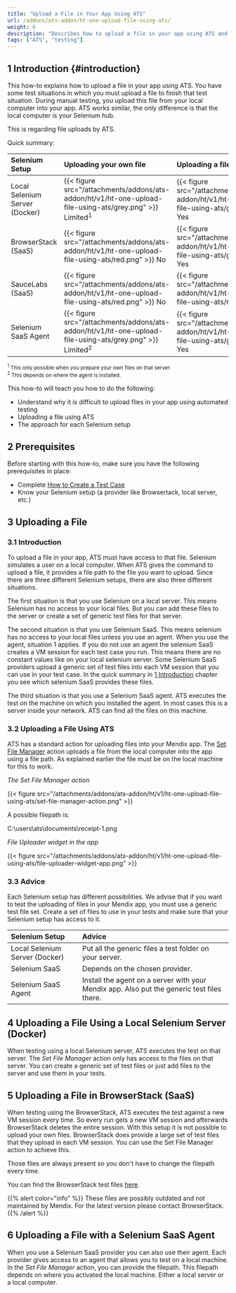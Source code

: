 ```yaml
---
title: "Upload a File in Your App Using ATS"
url: /addons/ats-addon/ht-one-upload-file-using-ats/
weight: 6
description: "Describes how to upload a file in your app using ATS and the restrictions it has."
tags: ["ATS", "testing"]
---
```


## 1 Introduction {#introduction}

This how-to explains how to upload a file in your app using ATS. You have some test situations in which you must upload a file to finish that test situation. During manual testing, you upload this file from your local computer into your app. ATS works similar, the only difference is that the local computer is your Selenium hub.

This is regarding file uploads by ATS.

Quick summary:

| Selenium Setup | Uploading your own file | Uploading a file | Uploading possible? |
| :-------------- | :---------------------- | :--------------- | :------------------ |
| Local Selenium Server (Docker) | {{< figure src="/attachments/addons/ats-addon/ht/v1/ht-one-upload-file-using-ats/grey.png" >}} Limited<sup>1</sup> | {{< figure src="/attachments/addons/ats-addon/ht/v1/ht-one-upload-file-using-ats/green.png" >}} Yes | {{< figure src="/attachments/addons/ats-addon/ht/v1/ht-one-upload-file-using-ats/green.png" >}} Yes |
| BrowserStack (SaaS) | {{< figure src="/attachments/addons/ats-addon/ht/v1/ht-one-upload-file-using-ats/red.png" >}} No | {{< figure src="/attachments/addons/ats-addon/ht/v1/ht-one-upload-file-using-ats/green.png" >}} Yes | {{< figure src="/attachments/addons/ats-addon/ht/v1/ht-one-upload-file-using-ats/green.png" >}} Yes |
| SauceLabs (SaaS) | {{< figure src="/attachments/addons/ats-addon/ht/v1/ht-one-upload-file-using-ats/red.png" >}} No | {{< figure src="/attachments/addons/ats-addon/ht/v1/ht-one-upload-file-using-ats/red.png" >}} No | {{< figure src="/attachments/addons/ats-addon/ht/v1/ht-one-upload-file-using-ats/red.png" >}} No |
| Selenium SaaS Agent | {{< figure src="/attachments/addons/ats-addon/ht/v1/ht-one-upload-file-using-ats/grey.png" >}} Limited<sup>2</sup> | {{< figure src="/attachments/addons/ats-addon/ht/v1/ht-one-upload-file-using-ats/green.png" >}} Yes | {{< figure src="/attachments/addons/ats-addon/ht/v1/ht-one-upload-file-using-ats/red.png" >}} No |

<small><sup>1</sup> This only possible when you prepare your own files on that server. <br>
<sup>2</sup> This depends on where the agent is installed.</small>

This how-to will teach you how to do the following:

* Understand why it is difficult to upload files in your app using automated testing
* Uploading a file using ATS
* The approach for each Selenium setup

## 2 Prerequisites

Before starting with this how-to, make sure you have the following prerequisites in place:

* Complete [How to Create a Test Case](/addons/ats-addon/ht-one-create-a-test-case/)
* Know your Selenium setup (a provider like Browsertack, local server, etc.)

## 3 Uploading a File

### 3.1 Introduction

To upload a file in your app, ATS must have access to that file. Selenium simulates a user on a local computer. When ATS gives the command to upload a file, it provides a file path to the file you want to upload. Since there are three different Selenium setups, there are also three different situations.

The first situation is that you use Selenium on a local server. This means Selenium has no access to your local files. But you can add these files to the server or create a set of generic test files for that server.

The second situation is that you use Selenium SaaS. This means selenium has no access to your local files unless you use an agent. When you use the agent, situation 1 applies. If you do not use an agent the selenium SaaS creates a VM session for each test case you run. This means there are no constant values like on your local selenium server. Some Selenium SaaS providers upload a generic set of test files into each VM session that you can use in your test case. In the quick summary in [1 Introduction](#introduction) chapter you see which selenium SaaS provides these files.

The third situation is that you use a Selenium SaaS agent. ATS executes the test on the machine on which you installed the agent. In most cases this is a server inside your network. ATS can find all the files on this machine.

### 3.2 Uploading a File Using ATS

ATS has a standard action for uploading files into your Mendix app. The  [Set File Manager](/addons/ats-addon/rg-one-set-file-manager/) action uploads a file from the local computer into the app using a file path. As explained earlier the file must be on the local machine for this to work.

*The Set File Manager action*

{{< figure src="/attachments/addons/ats-addon/ht/v1/ht-one-upload-file-using-ats/set-file-manager-action.png" >}}

A possible filepath is:

C:\users\ats\documents\receipt-1.png

*File Uploader widget in the app*

{{< figure src="/attachments/addons/ats-addon/ht/v1/ht-one-upload-file-using-ats/file-uploader-widget-app.png" >}}

### 3.3 Advice

Each Selenium setup has different possibilities. We advise that if you want to test the uploading of files in your Mendix app, you must use a generic test file set. Create a set of files to use in your tests and make sure that your Selenium setup has access to it.

| Selenium Setup | Advice |
| :-------------- | :----- |
| Local Selenium Server (Docker) | Put all the generic files a test folder on your server. |
| Selenium SaaS | Depends on the chosen provider. |
| Selenium SaaS Agent | Install the agent on a server with your Mendix app. Also put the generic test files there. |

## 4 Uploading a File Using a Local Selenium Server (Docker)

When testing using a local Selenium server, ATS executes the test on that server. The *Set File Manager* action only has access to the files on that server. You can create a generic set of test files or just add files to the server and use them in your tests.

## 5 Uploading a File in BrowserStack (SaaS)

When testing using the BrowserStack, ATS executes the test against a new VM session every time. So every run gets a new VM session and afterwards BrowserStack deletes the entire session. With this setup it is not possible to upload your own files. BrowserStack does provide a large set of test files that they upload in each VM session. You can use the Set File Manager action to achieve this.

Those files are always present so you don't have to change the filepath every time.

You can find the BrowserStack test files [here](https://raw.githubusercontent.com/mendix/docs/development/templates/ats-browserstack-test-files.md).

{{% alert color="info" %}}
These files are possibly outdated and not maintained by Mendix. For the latest version please contact BrowserStack.
{{% /alert %}}

## 6 Uploading a File with a Selenium SaaS Agent

When you use a Selenium SaaS provider you can also use their agent. Each provider gives access to an agent that allows you to test on a local machine. In the *Set File Manager* action, you can provide the filepath. This filepath depends on where you activated the local machine. Either a local server or a local computer.
